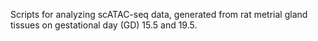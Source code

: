 Scripts for analyzing scATAC-seq data, generated from rat metrial gland tissues on gestational day (GD) 15.5 and 19.5.
